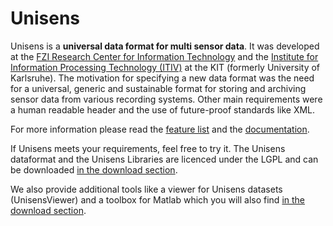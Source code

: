# Unisens

Unisens is a **universal data format for multi sensor data**. It was developed at the [FZI Research Center for Information Technology](http://www.fzi.de/en/about-us/organisation/research-divisions/ess-embedded-systems-and-sensors-engineering/) and the [Institute for Information Processing Technology (ITIV)](http://www.itiv.kit.edu) at the KIT (formerly University of Karlsruhe). The motivation for specifying a new data format was the need for a universal, generic and sustainable format for storing and archiving sensor data from various recording systems. Other main requirements were a human readable header and the use of future-proof standards like XML.

For more information please read the [feature list](Features.md) and the [documentation](documentation.php).

If Unisens meets your requirements, feel free to try it. The Unisens dataformat and the Unisens Libraries are licenced under the LGPL and can be downloaded [in the download section](downloads.php).

We also provide additional tools like a viewer for Unisens datasets (UnisensViewer) and a toolbox for Matlab which you will also find [in the download section](downloads.php).
